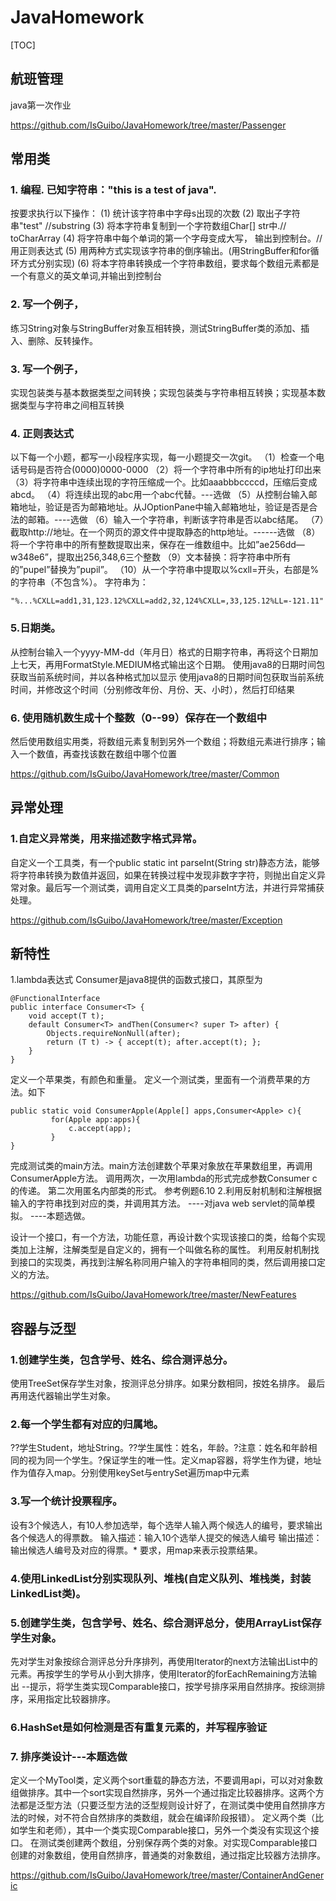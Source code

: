 # JavaHomework
[TOC]
## 航班管理
java第一次作业

https://github.com/IsGuibo/JavaHomework/tree/master/Passenger

## 常用类
### 1. 编程. 已知字符串："this is a test of java". 
   按要求执行以下操作：
   (1) 统计该字符串中字母s出现的次数
   (2) 取出子字符串"test"  //substring
   (3) 将本字符串复制到一个字符数组Char[] str中.// toCharArray
   (4) 将字符串中每个单词的第一个字母变成大写， 输出到控制台。//用正则表达式
   (5) 用两种方式实现该字符串的倒序输出。(用StringBuffer和for循环方式分别实现)
   (6) 将本字符串转换成一个字符串数组，要求每个数组元素都是一个有意义的英文单词,并输出到控制台
### 2. 写一个例子，
练习String对象与StringBuffer对象互相转换，测试StringBuffer类的添加、插入、删除、反转操作。
### 3. 写一个例子，
实现包装类与基本数据类型之间转换；实现包装类与字符串相互转换；实现基本数据类型与字符串之间相互转换
### 4. 正则表达式
以下每一个小题，都写一小段程序实现，每一小题提交一次git。
（1）检查一个电话号码是否符合(0000)0000-0000
（2）将一个字符串中所有的ip地址打印出来
（3）将字符串中连续出现的字符压缩成一个。比如aaabbbccccd，压缩后变成abcd。
（4）将连续出现的abc用一个abc代替。---选做
（5）从控制台输入邮箱地址，验证是否为邮箱地址。从JOptionPane中输入邮箱地址，验证是否是合法的邮箱。----选做
（6）输入一个字符串，判断该字符串是否以abc结尾。
（7）截取http://地址。在一个网页的源文件中提取静态的http地址。------选做
（8）将一个字符串中的所有整数提取出来，保存在一维数组中。比如”ae256dd—w348e6”，提取出256,348,6三个整数
（9）文本替换：将字符串中所有的”pupel”替换为”pupil”。
（10）从一个字符串中提取以%cxll=开头，右部是%的字符串（不包含%）。
字符串为：
```
"%...%CXLL=add1,31,123.12%CXLL=add2,32,124%CXLL=,33,125.12%LL=-121.11"
```
### 5.日期类。
从控制台输入一个yyyy-MM-dd（年月日）格式的日期字符串，再将这个日期加上七天，再用FormatStyle.MEDIUM格式输出这个日期。
使用java8的日期时间包获取当前系统时间，并以各种格式加以显示
使用java8的日期时间包获取当前系统时间，并修改这个时间（分别修改年份、月份、天、小时），然后打印结果
### 6. 使用随机数生成十个整数（0--99）保存在一个数组中
然后使用数组实用类，将数组元素复制到另外一个数组；将数组元素进行排序；输入一个数值，再查找该数在数组中哪个位置

https://github.com/IsGuibo/JavaHomework/tree/master/Common

## 异常处理
### 1.自定义异常类，用来描述数字格式异常。
自定义一个工具类，有一个public static int parseInt(String str)静态方法，能够将字符串转换为数值并返回，如果在转换过程中发现非数字字符，则抛出自定义异常对象。最后写一个测试类，调用自定义工具类的parseInt方法，并进行异常捕获处理。

https://github.com/IsGuibo/JavaHomework/tree/master/Exception

## 新特性
1.lambda表达式
Consumer是java8提供的函数式接口，其原型为
```
@FunctionalInterface
public interface Consumer<T> {
    void accept(T t);
    default Consumer<T> andThen(Consumer<? super T> after) {
        Objects.requireNonNull(after);
        return (T t) -> { accept(t); after.accept(t); };
    }
}
```
定义一个苹果类，有颜色和重量。
定义一个测试类，里面有一个消费苹果的方法。如下
```
public static void ConsumerApple(Apple[] apps,Consumer<Apple> c){
		 for(Apple app:apps){
			 c.accept(app);
		 }
}
```
完成测试类的main方法。main方法创建数个苹果对象放在苹果数组里，再调用ConsumerApple方法。
调用两次，一次用lambda的形式完成参数Consumer<Apple> c的传递。
第二次用匿名内部类的形式。
参考例题6.10
2.利用反射机制和注解根据输入的字符串找到对应的类，并调用其方法。
----对java web servlet的简单模拟。
----本题选做。
 
设计一个接口，有一个方法，功能任意，再设计数个实现该接口的类，给每个实现类加上注解，注解类型是自定义的，拥有一个叫做名称的属性。
利用反射机制找到接口的实现类，再找到注解名称同用户输入的字符串相同的类，然后调用接口定义的方法。

https://github.com/IsGuibo/JavaHomework/tree/master/NewFeatures

## 容器与泛型
### 1.创建学生类，包含学号、姓名、综合测评总分。
使用TreeSet保存学生对象，按测评总分排序。如果分数相同，按姓名排序。 最后再用迭代器输出学生对象。
### 2.每一个学生都有对应的归属地。
??学生Student，地址String。??学生属性：姓名，年龄。?注意：姓名和年龄相同的视为同一个学生。?保证学生的唯一性。定义map容器，将学生作为键，地址作为值存入map。分别使用keySet与entrySet遍历map中元素
### 3.写一个统计投票程序。
设有3个候选人，有10人参加选举，每个选举人输入两个候选人的编号，要求输出各个候选人的得票数。
输入描述：输入10个选举人提交的候选人编号
输出描述：输出候选人编号及对应的得票。*
要求，用map来表示投票结果。
### 4.使用LinkedList分别实现队列、堆栈(自定义队列、堆栈类，封装LinkedList类)。
### 5.创建学生类，包含学号、姓名、综合测评总分，使用ArrayList保存学生对象。
先对学生对象按综合测评总分升序排列，再使用Iterator的next方法输出List中的元素。再按学生的学号从小到大排序，使用Iterator的forEachRemaining方法输出
--提示，将学生类实现Comparable接口，按学号排序采用自然排序。按综测排序，采用指定比较器排序。
### 6.HashSet是如何检测是否有重复元素的，并写程序验证
### 7. 排序类设计---本题选做
定义一个MyTool类，定义两个sort重载的静态方法，不要调用api，可以对对象数组做排序。其中一个sort实现自然排序，另外一个通过指定比较器排序。这两个方法都是泛型方法（只要泛型方法的泛型规则设计好了，在测试类中使用自然排序方法的时候，对不符合自然排序的类数组，就会在编译阶段报错）。
定义两个类（比如学生和老师），其中一个类实现Comparable接口，另外一个类没有实现这个接口。
在测试类创建两个数组，分别保存两个类的对象。对实现Comparable接口创建的对象数组，使用自然排序，普通类的对象数组，通过指定比较器方法排序。

https://github.com/IsGuibo/JavaHomework/tree/master/ContainerAndGeneric
